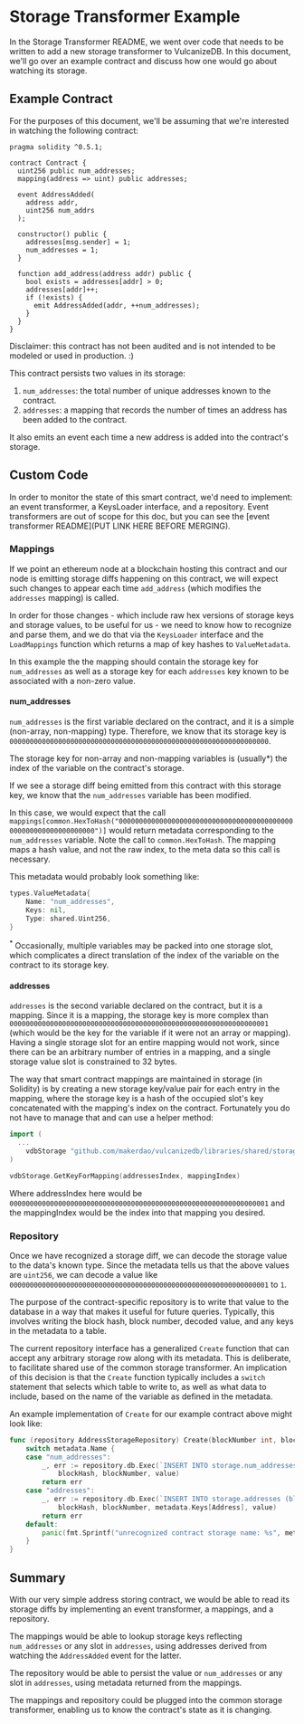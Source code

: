 # Storage Transformer Example

In the Storage Transformer README, we went over code that needs to be written to add a new storage transformer to VulcanizeDB.
In this document, we'll go over an example contract and discuss how one would go about watching its storage.

## Example Contract

For the purposes of this document, we'll be assuming that we're interested in watching the following contract:

```solidity
pragma solidity ^0.5.1;

contract Contract {
  uint256 public num_addresses;
  mapping(address => uint) public addresses;
  
  event AddressAdded(
    address addr,
    uint256 num_addrs
  );
  
  constructor() public {
    addresses[msg.sender] = 1;
    num_addresses = 1;
  }
  
  function add_address(address addr) public {
    bool exists = addresses[addr] > 0;
    addresses[addr]++;
    if (!exists) {
      emit AddressAdded(addr, ++num_addresses);
    }
  }
}
```

Disclaimer: this contract has not been audited and is not intended to be modeled or used in production. :)

This contract persists two values in its storage:

1. `num_addresses`: the total number of unique addresses known to the contract.
2. `addresses`: a mapping that records the number of times an address has been added to the contract.

It also emits an event each time a new address is added into the contract's storage.

## Custom Code

In order to monitor the state of this smart contract, we'd need to implement: an event transformer, a KeysLoader interface, and a repository. Event transformers are out of scope for this doc, but you can see the [event transformer README](PUT LINK HERE BEFORE MERGING).

### Mappings

If we point an ethereum node at a blockchain hosting this contract and our node is emitting storage diffs happening on this contract, we will expect such changes to appear each time `add_address` (which modifies the `addresses` mapping) is called.

In order for those changes - which include raw hex versions of storage keys and storage values, to be useful for us - we need to know how to recognize and parse them, and we do that via the `KeysLoader` interface and the `LoadMappings` function which returns a map of key hashes to `ValueMetadata`.

In this example the the mapping should contain the storage key for `num_addresses` as well as a storage key for each `addresses` key known to be associated with a non-zero value.

#### num_addresses

`num_addresses` is the first variable declared on the contract, and it is a simple (non-array, non-mapping) type.
Therefore, we know that its storage key is `0000000000000000000000000000000000000000000000000000000000000000`.

The storage key for non-array and non-mapping variables is (usually*) the index of the variable on the contract's storage.

If we see a storage diff being emitted from this contract with this storage key, we know that the `num_addresses` variable has been modified.

In this case,  we would expect that the call `mappings[common.HexToHash("0000000000000000000000000000000000000000000000000000000000000000")]` would return metadata corresponding to the `num_addresses` variable. Note the call to `common.HexToHash`. The mapping maps a hash value, and not the raw index, to the meta data so this call is necessary.

This metadata would probably look something like:

```go
types.ValueMetadata{
    Name: "num_addresses",
    Keys: nil,
    Type: shared.Uint256,
}
```

<sup>*</sup> Occasionally, multiple variables may be packed into one storage slot, which complicates a direct translation of the index of the variable on the contract to its storage key.

#### addresses

`addresses` is the second variable declared on the contract, but it is a mapping.
Since it is a mapping, the storage key is more complex than `0000000000000000000000000000000000000000000000000000000000000001` (which would be the key for the variable if it were not an array or mapping).
Having a single storage slot for an entire mapping would not work, since there can be an arbitrary number of entries in a mapping, and a single storage value slot is constrained to 32 bytes.

The way that smart contract mappings are maintained in storage (in Solidity) is by creating a new storage key/value pair for each entry in the mapping, where the storage key is a hash of the occupied slot's key concatenated with the mapping's index on the contract.  Fortunately you do not have to manage that and can use a helper method:

```go
import (
  ... 
	vdbStorage "github.com/makerdao/vulcanizedb/libraries/shared/storage"
)

vdbStorage.GetKeyForMapping(addressesIndex, mappingIndex)
```
Where addressIndex here would be `0000000000000000000000000000000000000000000000000000000000000001` and the mappingIndex would be the index into that mapping you desired.

### Repository

Once we have recognized a storage diff, we can decode the storage value to the data's known type.
Since the metadata tells us that the above values are `uint256`, we can decode a value like `0000000000000000000000000000000000000000000000000000000000000001` to `1`.

The purpose of the contract-specific repository is to write that value to the database in a way that makes it useful for future queries.
Typically, this involves writing the block hash, block number, decoded value, and any keys in the metadata to a table.

The current repository interface has a generalized `Create` function that can accept any arbitrary storage row along with its metadata.
This is deliberate, to facilitate shared use of the common storage transformer.
An implication of this decision is that the `Create` function typically includes a `switch` statement that selects which table to write to, as well as what data to include, based on the name of the variable as defined in the metadata.

An example implementation of `Create` for our example contract above might look like:

```go
func (repository AddressStorageRepository) Create(blockNumber int, blockHash string, metadata shared.StorageValueMetadata, value interface{}) error {
    switch metadata.Name {
    case "num_addresses":
        _, err := repository.db.Exec(`INSERT INTO storage.num_addresses (block_hash, block_number, n) VALUES ($1, $2, $3)`,
            blockHash, blockNumber, value)
        return err
    case "addresses":
        _, err := repository.db.Exec(`INSERT INTO storage.addresses (block_hash, block_number, address, n) VALUES ($1, $2, $3, $4)`,
            blockHash, blockNumber, metadata.Keys[Address], value)
        return err
    default:
        panic(fmt.Sprintf("unrecognized contract storage name: %s", metadata.Name))
    }
}
```

## Summary

With our very simple address storing contract, we would be able to read its storage diffs by implementing an event transformer, a mappings, and a repository.

The mappings would be able to lookup storage keys reflecting `num_addresses` or any slot in `addresses`, using addresses derived from watching the `AddressAdded` event for the latter.

The repository would be able to persist the value or `num_addresses` or any slot in `addresses`, using metadata returned from the mappings.

The mappings and repository could be plugged into the common storage transformer, enabling us to know the contract's state as it is changing.
